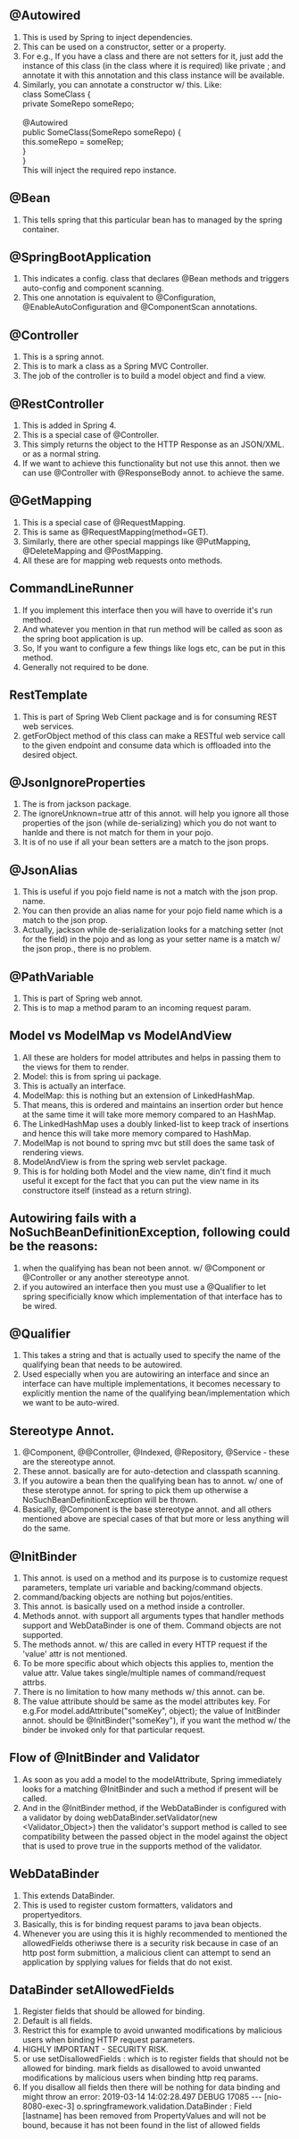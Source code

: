 ## @Autowired
1. This is used by Spring to inject dependencies.
2. This can be used on a constructor, setter or a property.
3. For e.g., If you have a class and there are not setters for it, just add the instance of this class (in the class where it is required) like private <Classname> <varname>; and annotate it with this annotation and this class instance will be available.
4. Similarly, you can annotate a constructor w/ this. Like:<br/>
   class SomeClass {<br/>
      private SomeRepo someRepo;<br/>
      <br/>
      @Autowired   <br/>
      public SomeClass(SomeRepo someRepo) {<br/>
         this.someRepo = someRep;<br/>
      }<br/>
    }<br/>
    This will inject the required  repo instance.<br/>

## @Bean
1. This tells spring that this particular bean has to managed by the spring container.

## @SpringBootApplication
1. This indicates a config. class that declares @Bean methods and triggers auto-config and component scanning.
2. This one annotation is equivalent to @Configuration, @EnableAutoConfiguration and @ComponentScan annotations.

## @Controller
1. This is a spring annot.
2. This is to mark a class as a Spring MVC Controller.
3. The job of the controller is to build a model object and find a view.

## @RestController
1. This is added in Spring 4.
2. This is a special case of @Controller.
3. This simply returns the object to the HTTP Response as an JSON/XML. or as a normal string.
4. If we want to achieve this functionality but not use this annot. then we can use @Controller with @ResponseBody annot.
to achieve the same.

## @GetMapping
1. This is a special case of @RequestMapping.
2. This is same as @RequestMapping(method=GET).
3. Similarly, there are other special mappings like @PutMapping, @DeleteMapping and @PostMapping.
4. All these are for mapping web requests onto methods.

## CommandLineRunner
1. If you implement this interface then you will have to override it's run method.
2. And whatever you mention in that run method will be called as soon as the spring boot application is up.
3. So, If you want to configure a few things like logs etc, can be put in this method.
4. Generally not required to be done.

## RestTemplate
1. This is part of Spring Web Client package and is for consuming REST web services.
2. getForObject method of this class can make a RESTful web service call to the given endpoint and consume data which is offloaded into the desired object.

## @JsonIgnoreProperties
1. The is from jackson package.
2. The ignoreUnknown=true attr of this annot. will help you ignore all those properties of the json (while de-serializing) which you do not want to hanlde and there is not match for them in your pojo.
3. It is of no use if all your bean setters are a match to the json props.

## @JsonAlias
1. This is useful if you pojo field name is not a match with the json prop. name.
2. You can then provide an alias name for your pojo field name which is a match to the json prop.
3. Actually, jackson while de-serialization looks for a matching setter (not for the field) in the pojo and as long as your setter name is a match w/ the json prop., there is no problem.

## @PathVariable
1. This is part of Spring web annot.
2. This is to map a method param to an incoming request param.

## Model vs ModelMap vs ModelAndView
1. All these are holders for model attributes and helps in passing them to the views for them to render.
2. Model: this is from spring ui package.
3. This is actually an interface.
4. ModelMap: this is nothing but an extension of LinkedHashMap. 
5. That means, this is ordered and maintains an insertion order but hence at the same time it will take more memory compared to an HashMap.
6. The LinkedHashMap uses a doubly linked-list to keep track of insertions and hence this will take more memory compared to HashMap.
7. ModelMap is not bound to spring mvc but still does the same task of rendering views.
8. ModelAndView is from the spring web servlet package.
9. This is for holding both Model and the view name, din't find it much useful it except for the fact that you can put the view name in its constructore itself (instead as a return string).

## Autowiring fails with a NoSuchBeanDefinitionException, following could be the reasons:
1. when the qualifying has bean not been annot. w/ @Component or @Controller or any another stereotype annot.
2. if you autowired an interface then you must use a @Qualifier to let spring specificially know which implementation of that interface has to be wired.

## @Qualifier
1. This takes a string and that is actually used to specify the name of the qualifying bean that needs to be autowired.
2. Used especially when you are autowiring an interface and since an interface can have multiple implementations, it becomes necessary to explicitly mention the name of the qualifying bean/implementation which we want to be auto-wired.

## Stereotype Annot.
1. @Component, @@Controller, @Indexed, @Repository, @Service - these are the stereotype annot.
2. These annot. basically are for auto-detection and classpath scanning.
3. If you autowire a bean then the qualifying bean has to annot. w/ one of these sterotype annot. for spring to pick them up otherwise a NoSuchBeanDefinitionException will be thrown.
4. Basically, @Component is the base stereotype annot. and all others mentioned above are special cases of that but more or less anything will do the same.

## @InitBinder
1. This annot. is used on a method and its purpose is to customize request parameters, template uri variable and backing/command objects.
2. command/backing objects are nothing but pojos/entities.
3. This annot. is basically used on a method inside a controller.
4. Methods annot. with support all arguments types that handler methods support and WebDataBinder is one of them. Command objects are not supported.
5. The methods annot. w/ this are called in every HTTP request if the 'value' attr is not mentioned.
6. To be more specific about which objects this applies to, mention the value attr. Value takes single/multiple names of command/request attrbs.
7. There is no limitation to how many methods w/ this annot. can be.
8. The value attribute should be same as the model attributes key. For e.g.For model.addAttribute("someKey", object); the value of InitBinder annot. should be @InitBinder("someKey"), if you want the method w/ the binder be invoked only for that particular request.

## Flow of @InitBinder and Validator
1. As soon as you add a model to the modelAttribute, Spring immediately looks for a matching @InitBinder and such a method if present will be called.
2. And in the @InitBinder method, if the WebDataBinder is configured with a validator by doing webDataBinder.setValidator(new <Validator_Object>) then the validator's support method is called to see compatibility between the passed object in the model against the object that is used to prove true in the supports method of the validator.

## WebDataBinder
1. This extends DataBinder.
2. This is used to register custom formatters, validators and propertyeditors.
3. Basically, this is for binding request params to java bean objects.
4. Whenever you are using this it is highly recommended to mentioned the allowedFields otheriwse there is a security risk because in case of an http post form submittion, a malicious client can attempt to send an application by spplying values for fields that do not exist.

## DataBinder setAllowedFields
1. Register fields that should be allowed for binding.
2. Default is all fields.
3. Restrict this for example to avoid unwanted modifications by malicious users when binding HTTP request parameters.
4. HIGHLY IMPORTANT - SECURITY RISK.
5. or use setDisallowedFields : which is to register fields that should not be allowed for binding. mark fields as disallowed to avoid unwanted modifications by malicious users when binding http req params. 
6. If you disallow all fields then there will be nothing for data binding and might throw an error: 
2019-03-14 14:02:28.497 DEBUG 17085 --- [nio-8080-exec-3] o.springframework.validation.DataBinder  : Field [lastname] has been removed from PropertyValues and will not be bound, because it has not been found in the list of allowed fields   
